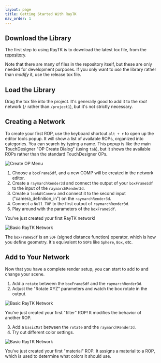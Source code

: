 ```yaml
---
layout: page
title: Getting Started With RayTK
nav_order: 1
---
```


## Download the Library

The first step to using RayTK is to download the latest tox file, from the [repository](https://github.com/t3kt/raytk/releases).

Note that there are many of files in the repository itself, but these are only needed for development purposes. If you only want to *use* the library rather than *modify* it, use the release tox file.

## Load the Library

Drag the tox file into the project. It's generally good to add it to the *root* network (`/` rather than `/project1`), but it's not strictly necessary.

## Creating a Network

To create your first ROP, use the keyboard shortcut `alt + r` to open up the editor tools popup. It will show a list of available ROPs, organized into categories. You can search by typing a name. This popup is like the main TouchDesigner "OP Create Dialog" (using `tab`), but it shows the available ROPs rather than the standard TouchDesigner OPs.

![Create OP Menu](/raytk/assets/images/guide/intro-createOpMenu.png)

1. Choose a `boxFrameSdf`, and a new COMP will be created in the network editor.
1. Create a `raymarchRender3d` and connect the output of your `boxFrameSdf` to the input of the `raymarchRender3d`.
1. Create a `lookAtCamera` and connect it to the second input ("camera_definition_in") on the `raymarchRender3d`.
1. Connect a `Null TOP` to the first output of `raymarchRender3d`.
1. Play around with the parameters of the `boxFrameSdf`.

You've just created your first RayTK network!

![Basic RayTK Network](/raytk/assets/images/guide/intro-basicNetwork.png)

The `boxFrameSdf` is an `SDF` (signed distance function) operator, which is how you define geometry. It's equivalent to `SOP`s like `Sphere`, `Box`, etc.

## Add to Your Network

Now that you have a complete render setup, you can start to add to and change your scene.

1. Add a `rotate` between the `boxFrameSdf` and the `raymarchRender3d`.
2. Adjust the "Rotate XYZ" parameters and watch the box rotate in the output.

![Basic RayTK Network](/raytk/assets/images/guide/intro-basicNetwork2.png)

You've just created your first "filter" ROP! It modifies the behavior of another ROP.

3. Add a `basicMat` between the `rotate` and the `raymarchRender3d`.
4. Try out different color settings.

![Basic RayTK Network](/raytk/assets/images/guide/intro-basicNetwork3.png)

You've just created your first "material" ROP. It assigns a material to a ROP, which is used to determine what colors it should use.
